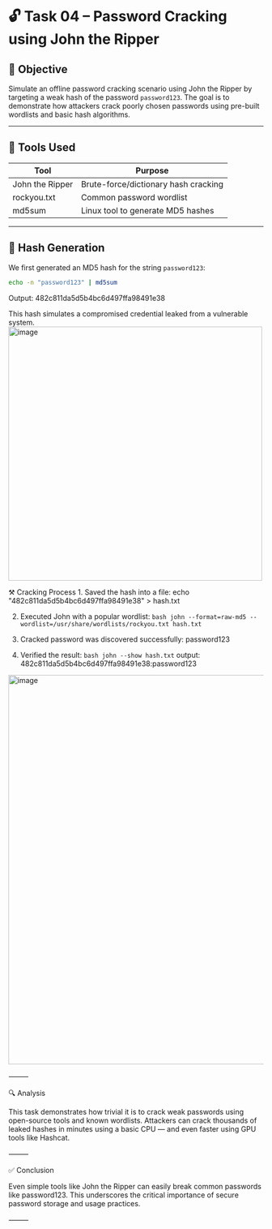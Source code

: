 # 🔓 Task 04 – Password Cracking using John the Ripper

## 🎯 Objective

Simulate an offline password cracking scenario using John the Ripper by targeting a weak hash of the password `password123`. The goal is to demonstrate how attackers crack poorly chosen passwords using pre-built wordlists and basic hash algorithms.

---

## 🧰 Tools Used

| Tool | Purpose |
|------|---------|
| John the Ripper | Brute-force/dictionary hash cracking |
| rockyou.txt | Common password wordlist |
| md5sum | Linux tool to generate MD5 hashes |

---

## 🔢 Hash Generation

We first generated an MD5 hash for the string `password123`:

```bash
echo -n "password123" | md5sum
```

Output: 482c811da5d5b4bc6d497ffa98491e38

This hash simulates a compromised credential leaked from a vulnerable system.
<img width="501" alt="image" src="https://github.com/user-attachments/assets/1eee67fa-5e3a-45b0-91e5-1ea93372dae7" />


⚒️ Cracking Process
	1.	Saved the hash into a file:
      echo "482c811da5d5b4bc6d497ffa98491e38" > hash.txt

  2.	Executed John with a popular wordlist: ```bash john --format=raw-md5 --wordlist=/usr/share/wordlists/rockyou.txt hash.txt```
 
  3.	Cracked password was discovered successfully: password123
  
  4.	Verified the result: ```bash john --show hash.txt```
      output: 482c811da5d5b4bc6d497ffa98491e38:password123


<img width="768" alt="image" src="https://github.com/user-attachments/assets/8d746187-9320-400b-9a6c-678db7fcd2e3" />


⸻

🔍 Analysis

This task demonstrates how trivial it is to crack weak passwords using open-source tools and known wordlists. Attackers can crack thousands of leaked hashes in minutes using a basic CPU — and even faster using GPU tools like Hashcat.

⸻

✅ Conclusion

Even simple tools like John the Ripper can easily break common passwords like password123. This underscores the critical importance of secure password storage and usage practices.

⸻
